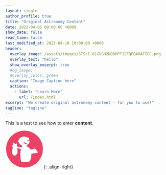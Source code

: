 ```yaml
---
layout: single
author_profile: true
title: "Original Astronomy Content"
date: 2023-04-05 09:00:00 +0000
show_date: false
read_time: false
last_modified_at: 2023-04-10 10:00:00 +0000
header:
  overlay_image: /assets/images/STScI-01GVGH2NDBHPT12FQPQA6AFZGC.png
  overlay_text: "hello"
  show_overlay_excerpt: true
  #og_image:
  #overlay_color: green
  caption: "Image Caption here"
  actions:
    - label: "Learn More"
      url: /index.html
excerpt: "We create original astronomy content - for you to use!"
tagline: "tagline"
---
```


This is a test to see how to enter **content**.

![An image](/assets/images/pixel_tracker_logo_120px.jpg){: .align-right}

